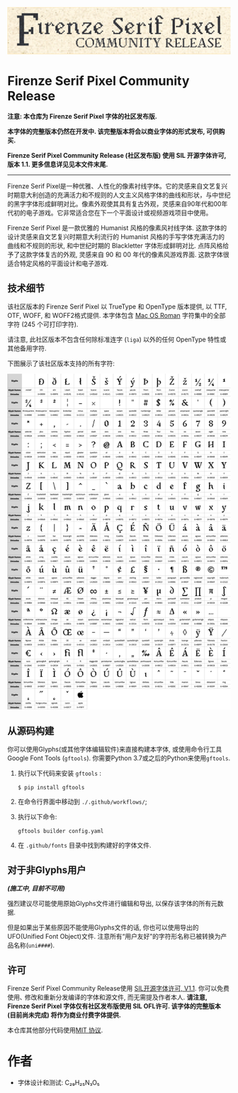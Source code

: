 ![一个使用本字体制作的横幅, 文字为: “Firenze Serif Pixel Community Release”](./media/banner.jpg)

# Firenze Serif Pixel Community Release

**注意: 本仓库为 Firenze Serif Pixel 字体的社区发布版.**

**本字体的完整版本仍然在开发中. 该完整版本将会以商业字体的形式发布, 可供购买.**

**Firenze Serif Pixel Community Release (社区发布版) 使用 SIL 开源字体许可, 版本 1.1. 更多信息详见见本文件末尾.**

------

Firenze Serif Pixel是一种优雅、人性化的像素衬线字体。它的灵感来自文艺复兴时期意大利创造的充满活力和不规则的人文主义风格字体的曲线和形状，与中世纪的黑字字体形成鲜明对比。像素外观使其具有复古外观，灵感来自90年代和00年代初的电子游戏。它非常适合您在下一个平面设计或视频游戏项目中使用。

Firenze Serif Pixel 是一款优雅的 Humanist 风格的像素风衬线字体. 这款字体的设计灵感来自文艺复兴时期意大利流行的 Humanist 风格的手写字体充满活力的曲线和不规则的形状, 和中世纪时期的 Blackletter 字体形成鲜明对比. 点阵风格给予了这款字体复古的外观, 灵感来自 90 和 00 年代的像素风游戏界面. 这款字体很适合特定风格的平面设计和电子游戏.

## 技术细节

该社区版本的 Firenze Serif Pixel 以 TrueType 和 OpenType 版本提供, 以 TTF, OTF, WOFF, 和 WOFF2格式提供. 本字体包含 [Mac OS Roman](https://zh.wikipedia.org/wiki/Mac_OS_Roman) 字符集中的全部字符 (245 个可打印字符). 

请注意, 此社区版本不包含任何除标准连字 (`liga`) 以外的任何 OpenType 特性或其他备用字符.

下图展示了该社区版本支持的所有字符:

![显示该字体支持的字符集的图片.](./media/glyphSet.jpg)

## 从源码构建

你可以使用Glyphs(或其他字体编辑软件)来直接构建本字体, 或使用命令行工具Google Font Tools (`gftools`). 你需要Python 3.7或之后的Python来使用`gftools`.

1. 执行以下代码来安装 `gftools` :
   
   ```
   $ pip install gftools
   ```

2. 在命令行界面中移动到 `./.github/workflows/`;

3. 执行以下命令:
   
   ```
   gftools builder config.yaml
   ```

4. 在 `.github/fonts` 目录中找到构建好的字体文件.

## 对于非Glyphs用户

***(施工中, 目前不可用)***

强烈建议尽可能使用原始Glyphs文件进行编辑和导出, 以保存该字体的所有元数据.

但是如果出于某些原因不能使用Glyphs文件的话, 你也可以使用导出的UFO(Unified Font Object)文件. 注意所有“用户友好”的字符形名称已被转换为产品名称(`uni####`).

## 许可

Firenze Serif Pixel Community Release使用 [SIL开源字体许可, V1.1](https://github.com/26F-Studio/26F-Sans/blob/main/OFL.txt). 你可以免费使用､ 修改和重新分发编译的字体和源文件, 而无需提及作者本人. **请注意, Firenze Serif Pixel 字体仅有社区发布版使用 SIL OFL许可. 该字体的完整版本 (目前尚未完成) 将作为商业付费字体提供.**

本仓库其他部分代码使用[MIT 协议](https://github.com/26F-Studio/26F-Sans/blob/main/MIT.txt).

# 作者

- 字体设计和测试: C₂₉H₂₅N₃O₅ 
